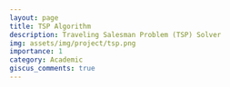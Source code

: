 ```yaml
---
layout: page
title: TSP Algorithm
description: Traveling Salesman Problem (TSP) Solver
img: assets/img/project/tsp.png
importance: 1
category: Academic
giscus_comments: true
---
```


